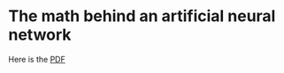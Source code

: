 # The math behind an artificial neural network

Here is the [PDF](https://github.com/ananagame/the-math-behind-an-artificial-neural-network/blob/master/full-document.pdf)

